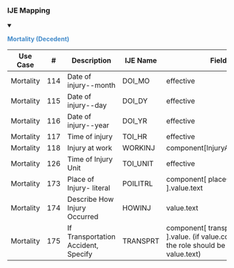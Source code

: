### IJE Mapping

<style>
 .context-menu {cursor: context-menu; color: #438bca;}
 .context-menu:hover {opacity: 0.5;}
</style>
<details open>

<summary>

<strong class='context-menu'> Mortality (Decedent) </strong>

</summary>
<table class='grid'>
<thead>
  <tr>
    <th style='text-align: center'><strong>Use Case</strong></th>
    <th><strong>#</strong></th>
    <th><strong>Description</strong></th>
    <th><strong>IJE Name</strong></th>
    <th><strong>Field</strong></th>
    <th><strong>Type</strong></th>
    <th><strong>Value Set/Comments</strong></th>
  </tr>
</thead>
<tbody>
<tr>
  <td style='text-align: center'>Mortality</td>
  <td>114</td>
  <td>Date of injury--month</td>
  <td>DOI_MO</td>
  <td>effective</td>
  <td>dateTime</td>
  <td>See <a href='usage.html#partial-dates-and-times'>PartialDatesAndTimes</a></td>
</tr>
<tr>
  <td style='text-align: center'>Mortality</td>
  <td>115</td>
  <td>Date of injury--day</td>
  <td>DOI_DY</td>
  <td>effective</td>
  <td>dateTime</td>
  <td>See <a href='usage.html#partial-dates-and-times'>PartialDatesAndTimes</a></td>
</tr>
<tr>
  <td style='text-align: center'>Mortality</td>
  <td>116</td>
  <td>Date of injury--year</td>
  <td>DOI_YR</td>
  <td>effective</td>
  <td>dateTime</td>
  <td>See <a href='usage.html#partial-dates-and-times'>PartialDatesAndTimes</a></td>
</tr>
<tr>
  <td style='text-align: center'>Mortality</td>
  <td>117</td>
  <td>Time of injury</td>
  <td>TOI_HR</td>
  <td>effective</td>
  <td>dateTime</td>
  <td>See <a href='usage.html#partial-dates-and-times'>PartialDatesAndTimes</a></td>
</tr>
<tr>
  <td style='text-align: center'>Mortality</td>
  <td>118</td>
  <td>Injury at work</td>
  <td>WORKINJ</td>
  <td>component[InjuryAtWork].value</td>
  <td>codeable</td>
  <td><a href='https://hl7.org/fhir/us/vr-common-library/2024Jan/ValueSet-ValueSet-yes-no-unknown-not-applicable-vr.html'>ValueSetYesNoUnknownNotApplicableVitalRecords</a></td>
</tr>
<tr>
  <td style='text-align: center'>Mortality</td>
  <td>126</td>
  <td>Time of Injury Unit</td>
  <td>TOI_UNIT</td>
  <td>effective</td>
  <td>implicit</td>
  <td></td>
</tr>
<tr>
  <td style='text-align: center'>Mortality</td>
  <td>173</td>
  <td>Place of Injury- literal</td>
  <td>POILITRL</td>
  <td>component[ placeOfInjury ].value.text</td>
  <td>string</td>
  <td>-</td>
</tr>
<tr>
  <td style='text-align: center'>Mortality</td>
  <td>174</td>
  <td>Describe How Injury Occurred</td>
  <td>HOWINJ</td>
  <td>value.text</td>
  <td>string</td>
  <td>-</td>
</tr>
<tr>
  <td style='text-align: center'>Mortality</td>
  <td>175</td>
  <td>If Transportation Accident, Specify</td>
  <td>TRANSPRT</td>
  <td>component[ transportationRole ].value.  (if value.code = OTH) the role should be specified in value.text)</td>
  <td>codeable</td>
  <td><a href='ValueSet-vrdr-transportation-incident-role-vs.html'>TransportationIncidentRoleVS</a></td>
</tr>

</tbody>
</table>

</details>
<p></p>

